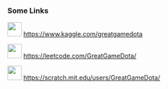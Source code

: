 
### Some Links

<img src="https://raw.githubusercontent.com/GreatGameDota/GreatGameDota/master/src/kaggle.ico" width="32px" height="32px"> https://www.kaggle.com/greatgamedota
  
<img src="https://raw.githubusercontent.com/GreatGameDota/GreatGameDota/master/src/leetcode.ico" width="32px" height="32px"> https://leetcode.com/GreatGameDota/
  
<img src="https://raw.githubusercontent.com/GreatGameDota/GreatGameDota/master/src/scratch.ico" width="32px" height="32px"> https://scratch.mit.edu/users/GreatGameDota/
